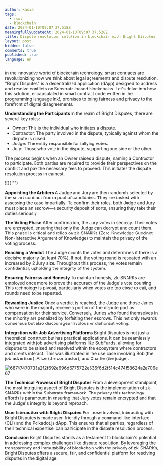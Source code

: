 ```yaml
---
author: kasia
tags:
  - rust
  - blockchain
date: 2024-01-10T09:07:37.518Z
meaningfullyUpdatedAt: 2024-01-10T09:07:37.528Z
title: Dispute resolution solution in blockchain with Bright Disputes
layout: post
hidden: false
comments: true
published: true
language: en
---
```

In the innovative world of blockchain technology, smart contracts are revolutionizing how we think about legal agreements and dispute resolution. "Bright Disputes" is a  decentralized application (dApp) designed to address and resolve conflicts on Substrate-based blockchains. Let's delve into how this solution, encapsulated in smart contract code written in the programming language Ink!, promises to bring fairness and privacy to the forefront of digital disagreements.

**Understanding the Participants**
In the realm of Bright Disputes, there are several key roles:

* Owner: This is the individual who initiates a dispute.
* Contractor: The party involved in the dispute, typically against whom the dispute is raised.
* Judge: The entity responsible for tallying votes.
* Jury: Those who vote in the dispute, supporting one side or the other.

The process begins when an Owner raises a dispute, naming a Contractor to participate. Both parties are required to provide their perspectives on the conflict and pay the necessary fees to proceed. This initiates the dispute resolution process in earnest.

<div className="image">![]( "")</div>

**Appointing the Arbiters**
A Judge and Jury are then randomly selected by the smart contract from a pool of candidates. They are tasked with assessing the case impartially. To confirm their roles, both Judge and Jury must place an escrow—a security deposit of sorts, ensuring they take their duties seriously.

**The Voting Phase**
After confirmation, the Jury votes in secrecy. Their votes are encrypted, ensuring that only the Judge can decrypt and count them. This phase is critical and relies on zk-SNARKs (Zero-Knowledge Succinct Non-Interactive Argument of Knowledge) to maintain the privacy of the voting process.

**Reaching a Verdict**
The Judge counts the votes and determines if there is a decisive majority (at least 70%). If not, the voting round is repeated with an increased by 2 Jury size. Throughout this process, the votes remain confidential, upholding the integrity of the system.

**Ensuring Fairness and Honesty**
To maintain honesty, zk-SNARKs are employed once more to prove the accuracy of the Judge's vote counting. This technology is pivotal, particularly when votes are too close to call, and rounds need to be repeated.

**Rewarding Justice**
Once a verdict is reached, the Judge and those Juries who were in the majority receive a portion of the dispute pool as compensation for their service. Conversely, Juries who found themselves in the minority are penalized by forfeiting their escrows. This not only rewards consensus but also discourages frivolous or dishonest voting.

**Integration with Job Advertising Platforms**
Bright Disputes is not just a theoretical construct but has practical applications. It can be seamlessly integrated with job advertising platforms like SubFunds, allowing for disputes to be raised and resolved within the ecosystem where contractors and clients interact. This was illustrated in the use case involving Bob (the job advertiser), Alice (the contractor), and Charlie (the judge).

![68747470733a2f2f692e696d6775722e636f6d2f614c474f58624a2e706e67](https://hackmd.io/_uploads/S1sUHOYua.png)

**The Technical Prowess of Bright Disputes**
From a development standpoint, the most intriguing aspect of Bright Disputes is the implementation of zk-SNARKs within the Substrate framework. The privacy this technology affords is paramount in ensuring that Jury votes remain encrypted and that the Judge's integrity is beyond reproach.

**User Interaction with Bright Disputes**
For those involved, interacting with Bright Disputes is made user-friendly through a command-line interface (CLI) and the Polkadot.js dApp. This ensures that all parties, regardless of their technical expertise, can participate in the dispute resolution process.

**Conclusion**
Bright Disputes stands as a testament to blockchain's potential in addressing complex challenges like dispute resolution. By leveraging the transparency and immutability of blockchain with the privacy of zk-SNARKs, Bright Disputes offers a secure, fair, and confidential platform for resolving disputes in the digital age.